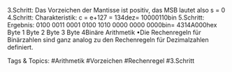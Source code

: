 3.Schritt: Das Vorzeichen der Mantisse ist positiv, das MSB lautet also s = 0
4.Schritt: Charakteristik: c = e+127 = 134dez= 10000110bin
5.Schritt: Ergebnis: 0100 0011 0001 0100 1010 0000 0000 0000bin= 4314A000hex
Byte 1 Byte 2 Byte 3         Byte 4Binäre Arithmetik
•Die Rechenregeln für Binärzahlen sind ganz analog zu den Rechenregeln für Dezimalzahlen definiert.

   Tags & Topics:
   #Arithmetik
   #Vorzeichen
   #Rechenregel
   #3.Schritt